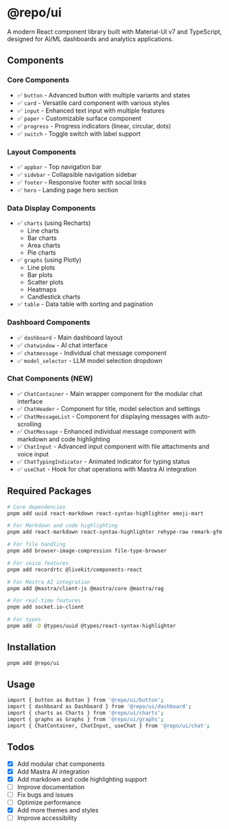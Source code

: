 # @repo/ui

A modern React component library built with Material-UI v7 and TypeScript, designed for AI/ML dashboards and analytics applications.

## Components

### Core Components

- ✅ `button` - Advanced button with multiple variants and states
- ✅ `card` - Versatile card component with various styles
- ✅ `input` - Enhanced text input with multiple features
- ✅ `paper` - Customizable surface component
- ✅ `progress` - Progress indicators (linear, circular, dots)
- ✅ `switch` - Toggle switch with label support

### Layout Components

- ✅ `appbar` - Top navigation bar
- ✅ `sidebar` - Collapsible navigation sidebar
- ✅ `footer` - Responsive footer with social links
- ✅ `hero` - Landing page hero section

### Data Display Components

- ✅ `charts` (using Recharts)
  - Line charts
  - Bar charts
  - Area charts
  - Pie charts
- ✅ `graphs` (using Plotly)
  - Line plots
  - Bar plots
  - Scatter plots
  - Heatmaps
  - Candlestick charts
- ✅ `table` - Data table with sorting and pagination

### Dashboard Components

- ✅ `dashboard` - Main dashboard layout
- ✅ `chatwindow` - AI chat interface
- ✅ `chatmessage` - Individual chat message component
- ✅ `model_selector` - LLM model selection dropdown

### Chat Components (NEW)

- ✅ `ChatContainer` - Main wrapper component for the modular chat interface
- ✅ `ChatHeader` - Component for title, model selection and settings
- ✅ `ChatMessageList` - Component for displaying messages with auto-scrolling
- ✅ `ChatMessage` - Enhanced individual message component with markdown and code highlighting
- ✅ `ChatInput` - Advanced input component with file attachments and voice input
- ✅ `ChatTypingIndicator` - Animated indicator for typing status
- ✅ `useChat` - Hook for chat operations with Mastra AI integration

## Required Packages

```bash
# Core dependencies
pnpm add uuid react-markdown react-syntax-highlighter emoji-mart

# For Markdown and code highlighting
pnpm add react-markdown react-syntax-highlighter rehype-raw remark-gfm

# For file handling
pnpm add browser-image-compression file-type-browser

# For voice features
pnpm add recordrtc @livekit/components-react

# For Mastra AI integration
pnpm add @mastra/client-js @mastra/core @mastra/rag

# For real-time features
pnpm add socket.io-client

# For types
pnpm add -D @types/uuid @types/react-syntax-highlighter
```

## Installation

```bash
pnpm add @repo/ui
```

## Usage

```bash
import { button as Button } from '@repo/ui/button';
import { dashboard as Dashboard } from '@repo/ui/dashboard';
import { charts as Charts } from '@repo/ui/charts';
import { graphs as Graphs } from '@repo/ui/graphs';
import { ChatContainer, ChatInput, useChat } from '@repo/ui/chat';
```

## Todos

- [x] Add modular chat components
- [x] Add Mastra AI integration
- [x] Add markdown and code highlighting support
- [ ] Improve documentation
- [ ] Fix bugs and issues
- [ ] Optimize performance
- [x] Add more themes and styles
- [ ] Improve accessibility
